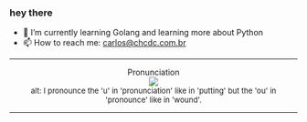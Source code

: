 ### hey there 

- :seedling: I’m currently learning Golang and learning more about Python
- :mailbox: How to reach me: carlos@chcdc.com.br


---


<!-- xkcd -->
<p align="center">Pronunciation</br><img src=https://imgs.xkcd.com/comics/pronunciation.png></br><font size =2>alt: I pronounce the 'u' in 'pronunciation' like in 'putting' but the 'ou' in 'pronounce' like in 'wound'.</br></font></p></table></p> 


<!-- xkcd -->
---
